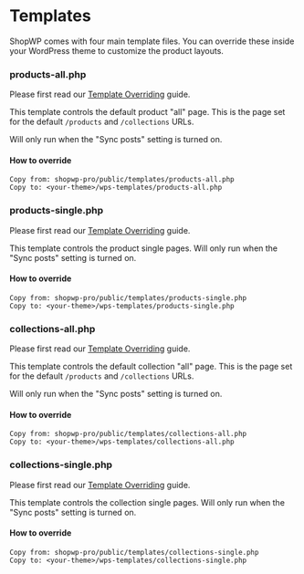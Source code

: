 # Templates

ShopWP comes with four main template files. You can override these inside your WordPress theme to customize the product layouts.

### products-all.php

Please first read our [Template Overriding](/guides/template-overriding.md) guide.

This template controls the default product "all" page. This is the page set for the default `/products` and `/collections` URLs.

Will only run when the "Sync posts" setting is turned on.

#### How to override

```
Copy from: shopwp-pro/public/templates/products-all.php
Copy to: <your-theme>/wps-templates/products-all.php
```

### products-single.php

Please first read our [Template Overriding](/guides/template-overriding.md) guide.

This template controls the product single pages. Will only run when the "Sync posts" setting is turned on.

#### How to override

```
Copy from: shopwp-pro/public/templates/products-single.php
Copy to: <your-theme>/wps-templates/products-single.php
```

### collections-all.php

Please first read our [Template Overriding](/guides/template-overriding.md) guide.

This template controls the default collection "all" page. This is the page set for the default `/products` and `/collections` URLs.

Will only run when the "Sync posts" setting is turned on.

#### How to override

```
Copy from: shopwp-pro/public/templates/collections-all.php
Copy to: <your-theme>/wps-templates/collections-all.php
```

### collections-single.php

Please first read our [Template Overriding](/guides/template-overriding.md) guide.

This template controls the collection single pages. Will only run when the "Sync posts" setting is turned on.

#### How to override

```
Copy from: shopwp-pro/public/templates/collections-single.php
Copy to: <your-theme>/wps-templates/collections-single.php
```
